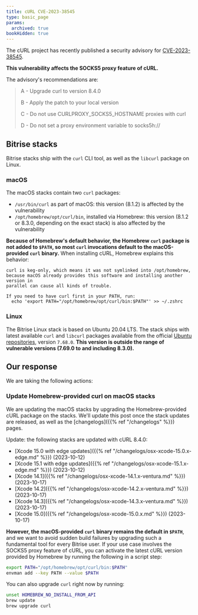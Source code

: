 ```yaml
---
title: cURL CVE-2023-38545
type: basic_page
params:
  archived: true
bookHidden: true
---
```


The cURL project has recently published a security advisory for [CVE-2023-38545](https://curl.se/docs/CVE-2023-38545.html).

**This vulnerability affects the SOCKS5 proxy feature of cURL.**

The advisory's recommendations are:

> A - Upgrade curl to version 8.4.0
>
> B - Apply the patch to your local version
>
> C - Do not use CURLPROXY_SOCKS5_HOSTNAME proxies with curl
>
> D - Do not set a proxy environment variable to socks5h://

## Bitrise stacks

Bitrise stacks ship with the `curl` CLI tool, as well as the `libcurl` package on Linux.

### macOS

The macOS stacks contain two `curl` packages:

- `/usr/bin/curl` as part of macOS: this version (8.1.2) is affected by the vulnerability
- `/opt/homebrew/opt/curl/bin`, installed via Homebrew: this version (8.1.2 or 8.3.0, depending on the exact stack) is also affected by the vulnerability

**Because of Homebrew's default behavior, the Homebrew `curl` package is not added to `$PATH`, so most `curl` invocations default to the macOS-provided `curl` binary.** When installing cURL, Homebrew explains this behavior:

```
curl is keg-only, which means it was not symlinked into /opt/homebrew,
because macOS already provides this software and installing another version in
parallel can cause all kinds of trouble.

If you need to have curl first in your PATH, run:
  echo 'export PATH="/opt/homebrew/opt/curl/bin:$PATH"' >> ~/.zshrc
```

### Linux

The Bitrise Linux stack is based on Ubuntu 20.04 LTS. The stack ships with latest available `curl` and `libcurl` packages available from the official [Ubuntu repositories](https://packages.ubuntu.com/search?keywords=curl&searchon=names&suite=focal&section=all), version `7.68.0`. **This version is outside the range of vulnerable versions (7.69.0 to and including 8.3.0).**

## Our response

We are taking the following actions:

### Update Homebrew-provided curl on macOS stacks

We are updating the macOS stacks by upgrading the Homebrew-provided cURL package on the stacks. We'll update this post once the stack updates are released, as well as the [changelogs]({{% ref "/changelogs" %}}) pages.

Update: the following stacks are updated with cURL 8.4.0:

- [Xcode 15.0 with edge updates]({{% ref "/changelogs/osx-xcode-15.0.x-edge.md" %}}) (2023-10-12)
- [Xcode 15.1 with edge updates]({{% ref "/changelogs/osx-xcode-15.1.x-edge.md" %}}) (2023-10-12)
- [Xcode 14.1]({{% ref "/changelogs/osx-xcode-14.1.x-ventura.md" %}}) (2023-10-17)
- [Xcode 14.2]({{% ref "/changelogs/osx-xcode-14.2.x-ventura.md" %}}) (2023-10-17)
- [Xcode 14.3]({{% ref "/changelogs/osx-xcode-14.3.x-ventura.md" %}}) (2023-10-17)
- [Xcode 15.0]({{% ref "/changelogs/osx-xcode-15.0.x.md" %}}) (2023-10-17)

**However, the macOS-provided `curl` binary remains the default in `$PATH`**, and we want to avoid sudden build failures by upgrading such a fundamental tool for every Bitrise user. If your use case involves the SOCKS5 proxy feature of cURL, you can activate the latest cURL version provided by Homebrew by running the following in a script step:

```sh
export PATH="/opt/homebrew/opt/curl/bin:$PATH"
envman add --key PATH --value $PATH
```

You can also upgrade `curl` right now by running:

```sh
unset HOMEBREW_NO_INSTALL_FROM_API
brew update
brew upgrade curl
```
